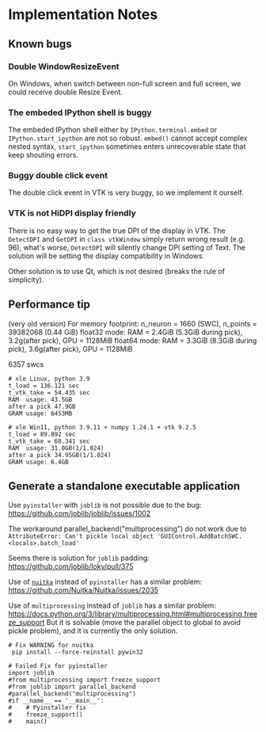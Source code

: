 # Implementation Notes

## Known bugs

### Double WindowResizeEvent
On Windows, when switch between non-full screen and full screen, we could receive double Resize Event.

### The embeded IPython shell is buggy
The embeded IPython shell either by `IPython.terminal.embed` or `IPython.start_ipython`
are not so robust. `embed()` cannot accept complex nested syntax, `start_ipython` sometimes
enters unrecoverable state that keep shouting errors.

### Buggy double click event
The double click event in VTK is very buggy, so we implement it ourself.

### VTK is not HiDPI display friendly
There is no easy way to get the true DPI of the display in VTK. The 
`DetectDPI` and `GetDPI` in `class vtkWindow` simply return wrong result (e.g. 96), 
what's worse, `DetectDPI` will silently change DPI setting of Text. The solution will
be setting the display compatibility in Windows.

Other solution is to use Qt, which is not desired (breaks the rule of simplicity).

## Performance tip
(very old version)
For memory footprint:
n_neuron = 1660 (SWC), n_points = 39382068 (0.44 GiB)
float32 mode:
RAM = 2.4GiB (5.3GiB during pick), 3.2g(after pick),
GPU = 1128MiB
float64 mode:
RAM = 3.3GiB (8.3GiB during pick), 3.6g(after pick),
GPU = 1128MiB

6357 swcs
```
# xle Linux, python 3.9
t_load = 136.121 sec
t_vtk_take = 54.435 sec
RAM  usage: 43.5GB
after a pick 47.9GB
GRAM usage: 6453MB

# xle Win11, python 3.9.11 + numpy 1.24.1 + vtk 9.2.5
t_load = 89.892 sec
t_vtk_take = 68.341 sec
RAM  usage: 31.0GB(1/1.024)
after a pick 34.95GB(1/1.024)
GRAM usage: 6.4GB
```

## Generate a standalone executable application

Use `pyinstaller` with `joblib` is not possible due to the bug:
    https://github.com/joblib/joblib/issues/1002

The workaround parallel_backend("multiprocessing") do not work due to 
   `AttributeError: Can't pickle local object 'GUIControl.AddBatchSWC.<locals>.batch_load'`

Seems there is solution for `joblib` padding: https://github.com/joblib/loky/pull/375

Use of [`nuitka`](https://nuitka.net/doc/user-manual.html) instead of `pyinstaller` has a similar problem:
    https://github.com/Nuitka/Nuitka/issues/2035

Use of `multiprocessing` instead of `joblib` has a similar problem:
    https://docs.python.org/3/library/multiprocessing.html#multiprocessing.freeze_support
But it is solvable (move the parallel object to global to avoid pickle problem), and it is currently the only solution.

```
# Fix WARNING for nuitka
 pip install --force-reinstall pywin32

# Failed Fix for pyinstaller
import joblib
#from multiprocessing import freeze_support
#from joblib import parallel_backend
#parallel_backend("multiprocessing")
#if __name__ == '__main__':
#    # Pyinstaller fix
#    freeze_support()
#    main()
```

